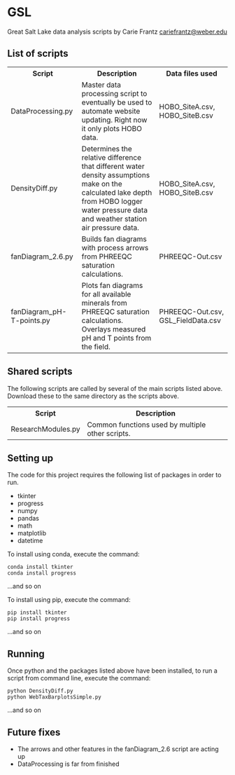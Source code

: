 # GSL
Great Salt Lake data analysis scripts
by Carie Frantz cariefrantz@weber.edu

## List of scripts
<table>
<tr><th>Script</th><th>Description</th><th>Data files used</th></tr>
<tr><td>DataProcessing.py</td><td>Master data processing script to eventually be used to automate website updating. Right now it only plots HOBO data.</td><td>HOBO_SiteA.csv, HOBO_SiteB.csv</td></tr>
<tr><td>DensityDiff.py</td><td>Determines the relative difference that different water density assumptions make on the calculated lake depth from HOBO logger water pressure data and weather station air pressure data.</td><td>HOBO_SiteA.csv, HOBO_SiteB.csv</td></tr>
<tr><td>fanDiagram_2.6.py</td><td>Builds fan diagrams with process arrows from PHREEQC saturation calculations.</td><td>PHREEQC-Out.csv</td></tr>
<tr><td>fanDiagram_pH-T-points.py</td><td>Plots fan diagrams for all available minerals from PHREEQC saturation calculations. Overlays measured pH and T points from the field.</td><td>PHREEQC-Out.csv, GSL_FieldData.csv</td></tr>
</table>

## Shared scripts
The following scripts are called by several of the main scripts listed above. Download these to the same directory as the scripts above.
<table>
<tr><th>Script</th><th>Description</th></tr>
<tr><td>ResearchModules.py</td><td>Common functions used by multiple other scripts.</td></tr>
</table>

## Setting up
The code for this project requires the following list of packages in order to run.
<ul>
<li>tkinter</li>
<li>progress</li>
<li>numpy</li>
<li>pandas</li>
<li>math</li>
<li>matplotlib</li>
<li>datetime</li>
</ul>

To install using conda, execute the command:

	conda install tkinter
	conda install progress
	
...and so on

To install using pip, execute the command:

	pip install tkinter
	pip install progress
	
...and so on

## Running
Once python and the packages listed above have been installed, to run a script from command line, execute the command:

	python DensityDiff.py
	python WebTaxBarplotsSimple.py
	
...and so on

## Future fixes
<ul>
<li>The arrows and other features in the fanDiagram_2.6 script are acting up</li>
<li>DataProcessing is far from finished</li>
</ul>